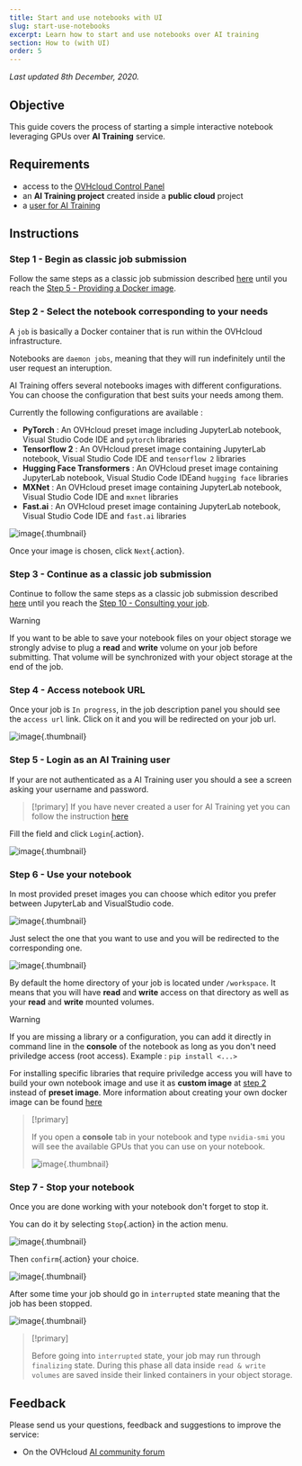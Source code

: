 ```yaml
---
title: Start and use notebooks with UI
slug: start-use-notebooks
excerpt: Learn how to start and use notebooks over AI training
section: How to (with UI)
order: 5
---
```

*Last updated 8th December, 2020.*

## Objective

This guide covers the process of starting a simple interactive notebook leveraging GPUs over **AI Training** service.

## Requirements

-   access to the [OVHcloud Control Panel](https://ca.ovh.com/auth/?action=gotomanager&from=https://www.ovh.com/ca/en/&ovhSubsidiary=ca)
-   an **AI Training project** created inside a **public cloud** project
-   a [user for AI Training](../create-user)

## Instructions

### Step 1 - Begin as classic job submission

Follow the same steps as a classic job submission described [here](../submit-job) until you reach the [Step 5 - Providing a Docker image](../submit-job/#step-5-providing-a-docker-image).

### Step 2 - Select the notebook corresponding to your needs

A `job` is basically a Docker container that is run within the OVHcloud infrastructure.

Notebooks are `daemon jobs`, meaning that they will run indefinitely until the user request an interuption.

AI Training offers several notebooks images with different configurations. You can choose the configuration that best suits your needs among them.

Currently the following configurations are available :

-   **PyTorch** : An OVHcloud preset image including JupyterLab notebook, Visual Studio Code IDE and `pytorch` libraries
-   **Tensorflow 2** : An OVHcloud preset image containing JupyterLab notebook, Visual Studio Code IDE and `tensorflow 2` libraries
-   **Hugging Face Transformers** : An OVHcloud preset image containing JupyterLab notebook, Visual Studio Code IDEand `hugging face` libraries
-   **MXNet** : An OVHcloud preset image containing JupyterLab notebook, Visual Studio Code IDE and `mxnet` libraries
-   **Fast.ai** : An OVHcloud preset image containing JupyterLab notebook, Visual Studio Code IDE and `fast.ai` libraries

![image](images/01_submit_image.png){.thumbnail}

Once your image is chosen, click `Next`{.action}.

### Step 3 - Continue as a classic job submission

Continue to follow the same steps as a classic job submission described [here](../submit-job) until you reach the [Step 10 - Consulting your job](../submit-job/#step-10-consulting-your-job).

> [!warning]
> If you want to be able to save your notebook files on your object storage we strongly advise to plug a **read** and **write** volume on your job before submitting. That volume will be synchronized with your object storage at the end of the job.

### Step 4 - Access notebook URL

Once your job is `In progress`, in the job description panel you should see the `access url` link. Click on it and you will be redirected on your job url.

![image](images/02_http_access_url.png){.thumbnail}

### Step 5 - Login as an AI Training user

If your are not authenticated as a AI Training user you should a see a screen asking your username and password.

> [!primary]
> If you have never created a user for AI Training yet you can follow the instruction [here](../create-user)

Fill the field and click `Login`{.action}.

![image](images/03_login_form.png){.thumbnail}

### Step 6 - Use your notebook

In most provided preset images you can choose which editor you prefer between JupyterLab and VisualStudio code.

![image](images/04_jupyter_vs_vscode.png){.thumbnail}

Just select the one that you want to use and you will be redirected to the corresponding one.

![image](images/05_jupyter.png){.thumbnail}

By default the home directory of your job is located under `/workspace`. It means that you will have **read** and **write** access on that directory as well as your **read** and **write** mounted volumes.

> [!warning]
>
> If you are missing a library or a configuration, you can add it directly in command line in the **console** of the notebook as long as you don't need priviledge access (root access). Example : `pip install <...>`
>
> For installing specific libraries that require priviledge access you will have to build your own notebook image and use it as **custom image** at [step 2](./#step-2-select-the-notebook-corresponding-to-your-needs) instead of **preset image**. More information about creating your own docker image can be found [here](../build-use-custom-image)

> [!primary]
>
> If you open a **console** tab in your notebook and type `nvidia-smi` you will see the available GPUs that you can use on your notebook.
>
> ![image](images/09_nvidia_smi.png){.thumbnail}

### Step 7 - Stop your notebook

Once you are done working with your notebook don't forget to stop it.

You can do it by selecting `Stop`{.action} in the action menu.

![image](images/06_stop_notebook.png){.thumbnail}

Then `confirm`{.action} your choice.

![image](images/07_confirm_stop.png){.thumbnail}

After some time your job should go in `interrupted` state meaning that the job has been stopped.

![image](images/08_interrupted.png){.thumbnail}

> [!primary]
>
> Before going into `interrupted` state, your job may run through `finalizing` state. During this phase all data inside `read & write volumes` are saved inside their linked containers in your object storage.

## Feedback

Please send us your questions, feedback and suggestions to improve the service:

-   On the OVHcloud [AI community forum](https://community.ovh.com/en/c/Data-AI)
